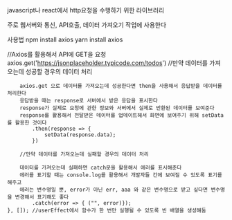 javascript나 react에서 http요청을 수행하기 위한 라이브러리

주로 웹서버와 통신, API호출, 데이터 가져오기 작업에 사용한다

사용법
    npm install axios
    yarn install axios


 //Axios를 활용해서 API에 GET을 요청
        axios.get('https://jsonplaceholder.typicode.com/todos')
        //만약 데이터를 가져오는데 성공할 경우의 데이터 처리

        axios.get 으로 데이터를 가져오는데 성공한다면 then을 사용해서 응답받을 데이터를 처리한다
        응답받을 때는 response로 서버에서 받은 응답을 표시한다
        response가 실제로 요청에 관한 정보와 서버에서 실제로 반환된 데이터를 보여준다
        response를 활용해서 전달받은 데이터를 업데이트해서 화면에 보여주기 위해 setData를 활용한 것이다
            .then(response => {
                setData(response.data);
            })

        //만약 데이터를 가져오는데 실패할 경우의 데이터 처리

        데이터를 가져오는데 실패하면 catch문을 활용해서 에러를 표시해준다
        에러를 표기할 때는 console.log를 활용해서 개발자들 간에 보여질 수 있도록 표기를 해주고
        에러는 변수명일 뿐, error가 아닌 err, aaa 와 같은 변수명으로 받고 싶다면 변수명을 변경해서 표기해도 좋다
            .catch(error => { ("", error)});
    }, []); //userEffect에서 함수가 한 번만 실행될 수 있도록 빈 배열을 생성해둠